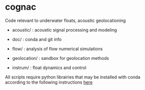 # cognac
Code relevant to underwater floats, acoustic geolocationing

- acoustic/ : acoustic signal processing and modeling

- doc/ : conda and git info

- flow/ : analysis of flow numerical simulations

- geolocation/ : sandbox for geolocation methods

- instrum/ :  float dynamics and control


All scripts require python librairies that may be installed with conda according to the following instructions [here](https://github.com/apatlpo/cognac/blob/master/doc/CONDA.md)


